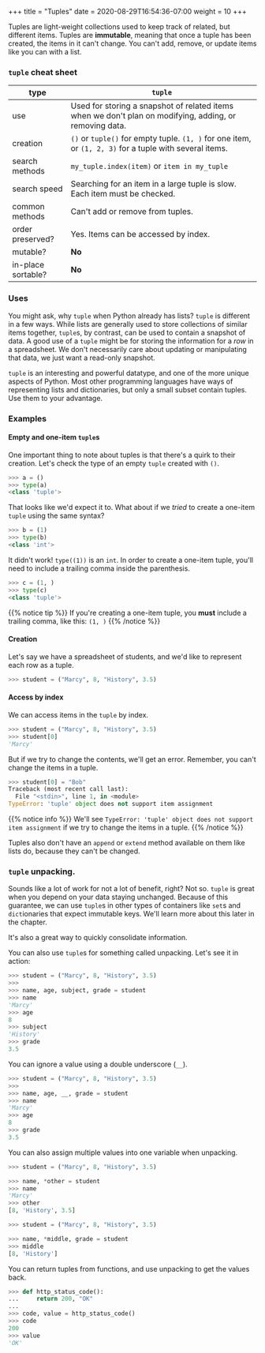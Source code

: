 +++
title = "Tuples"
date = 2020-08-29T16:54:36-07:00
weight = 10
+++

Tuples are light-weight collections used to keep track of related, but different items. Tuples are **immutable**, meaning that once a tuple has been created, the items in it can't change. You can't add, remove, or update items like you can with a list.

### `tuple` cheat sheet

| type               	| `tuple`                                                                                                 	|
|--------------------	|---------------------------------------------------------------------------------------------------------	|
| use                	| Used for storing a snapshot of related items when we don't plan on modifying, adding, or removing data. 	|
| creation           	| `()` or `tuple()` for empty tuple. `(1, )` for one item, or `(1, 2, 3)` for a tuple with several items.  	|
| search methods     	| `my_tuple.index(item)` or `item in my_tuple`                                                            	|
| search speed       	| Searching for an item in a large tuple is slow. Each item must be checked.                              	|
| common methods     	| Can't add or remove from tuples.                                                                        	|
| order preserved?   	| Yes. Items can be accessed by index.                                                                    	|
| mutable?           	| **No**                                                                                                  	|
| in-place sortable? 	| **No**                                                                                                  	|

### Uses

You might ask, why `tuple` when Python already has lists? `tuple` is different in a few ways. While lists are generally used to store collections of similar items together, `tuple`s, by contrast, can be used to contain a snapshot of data. A good use of a `tuple` might be for storing the information for a *row* in a spreadsheet. We don't necessarily care about updating or manipulating that data, we just want a read-only snapshot.

`tuple` is an interesting and powerful datatype, and one of the more unique aspects of Python. Most other programming languages have ways of representing lists and dictionaries, but only a small subset contain tuples. Use them to your advantage.

### Examples

#### Empty and one-item `tuple`s

One important thing to note about tuples is that there's a quirk to their creation. Let's check the type of an empty `tuple` created with `()`.
```python
>>> a = ()
>>> type(a)
<class 'tuple'>
```

That looks like we'd expect it to. What about if we *tried* to create a one-item `tuple` using the same syntax?

```python
>>> b = (1)
>>> type(b)
<class 'int'>
```

It didn't work! `type((1))` is an `int`. In order to create a one-item tuple, you'll need to include a trailing comma inside the parenthesis.

```python
>>> c = (1, )
>>> type(c)
<class 'tuple'>
```

{{% notice tip %}}
If you're creating a one-item tuple, you **must** include a trailing comma, like this: `(1, )`
{{% /notice %}}

#### Creation

Let's say we have a spreadsheet of students, and we'd like to represent each row as a tuple.

```python
>>> student = ("Marcy", 8, "History", 3.5)
```

#### Access by index

We can access items in the `tuple` by index.

```python
>>> student = ("Marcy", 8, "History", 3.5)
>>> student[0]
'Marcy'
```

But if we try to change the contents, we'll get an error. Remember, you can't change the items in a tuple.

```python
>>> student[0] = "Bob"
Traceback (most recent call last):
  File "<stdin>", line 1, in <module>
TypeError: 'tuple' object does not support item assignment
```

{{% notice info %}}
We'll see `TypeError: 'tuple' object does not support item assignment` if we try to change the items in a tuple.
{{% /notice %}}

Tuples also don't have an `append` or `extend` method available on them like lists do, because they can't be changed.

### `tuple` unpacking.

Sounds like a lot of work for not a lot of benefit, right? Not so. `tuple` is great when you depend on your data staying unchanged. Because of this guarantee, we can use `tuple`s in other types of containers like `set`s and `dict`ionaries that expect immutable keys. We'll learn more about this later in the chapter.

It's also a great way to quickly consolidate information.

You can also use `tuple`s for something called unpacking. Let's see it in action:

```python
>>> student = ("Marcy", 8, "History", 3.5)
>>>
>>> name, age, subject, grade = student
>>> name
'Marcy'
>>> age
8
>>> subject
'History'
>>> grade
3.5
```

You can ignore a value using a double underscore (`__`).

```python
>>> student = ("Marcy", 8, "History", 3.5)
>>>
>>> name, age, __, grade = student
>>> name
'Marcy'
>>> age
8
>>> grade
3.5
```

You can also assign multiple values into one variable when unpacking. 

```python
>>> student = ("Marcy", 8, "History", 3.5)

>>> name, *other = student
>>> name
'Marcy'
>>> other
[8, 'History', 3.5]
```

```python
>>> student = ("Marcy", 8, "History", 3.5)

>>> name, *middle, grade = student
>>> middle
[8, 'History']
```

You can return tuples from functions, and use unpacking to get the values back.

```python
>>> def http_status_code():
...     return 200, "OK"
...
>>> code, value = http_status_code()
>>> code
200
>>> value
'OK'
```

